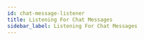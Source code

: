 ```yaml
---
id: chat-message-listener
title: Listening For Chat Messages
sidebar_label: Listening For Chat Messages
---
```


